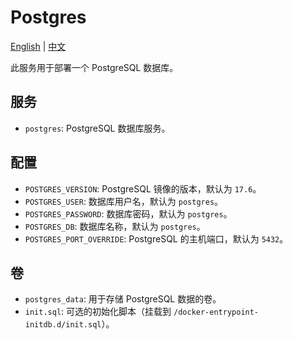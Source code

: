 # Postgres

[English](./README.md) | [中文](./README.zh.md)

此服务用于部署一个 PostgreSQL 数据库。

## 服务

- `postgres`: PostgreSQL 数据库服务。

## 配置

- `POSTGRES_VERSION`: PostgreSQL 镜像的版本，默认为 `17.6`。
- `POSTGRES_USER`: 数据库用户名，默认为 `postgres`。
- `POSTGRES_PASSWORD`: 数据库密码，默认为 `postgres`。
- `POSTGRES_DB`: 数据库名称，默认为 `postgres`。
- `POSTGRES_PORT_OVERRIDE`: PostgreSQL 的主机端口，默认为 `5432`。

## 卷

- `postgres_data`: 用于存储 PostgreSQL 数据的卷。
- `init.sql`: 可选的初始化脚本（挂载到 `/docker-entrypoint-initdb.d/init.sql`）。
